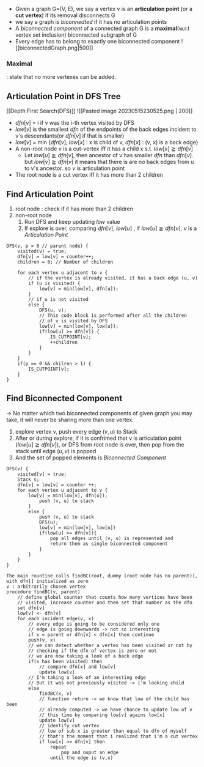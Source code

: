 - Given a graph G=(V, E), we say a vertex v is an <strong>articulation point</strong> (or a **cut vertex**) if its removal disconnects G
- we say a graph is *biconnedted* if it has no articulation points
- A *biconnected component* of a connected graph G is a **maximal**(w.r.t vertex set inclusion) biconnected subgraph of G 
- Every edge has to belong to exactly one biconnected component
![[biconnectedGraph.png|500]]
### Maximal
: state that no more vertexes can be added.

## Articulation Point in DFS Tree
[[Depth First Search(DFS)]]
![[Pasted image 20230515230525.png | 200]]

- $dfn[v]$ = i if v was the i-th vertex visited by DFS
- $low[v]$ is the smallest $dfn$ of the endpoints of the back edges incident to v's descendants(or $dfn[v]$ if that is smaller)
- $low[v]$ = min {$dfn[v]$,  $low[x]$ : x is child of v, $dfn[x]$ : (v, x) is a back edge}
- A non-root node v is a cut-vertex iff it has a child x s.t. $low[x] \geqq dfn[v]$
	- Let $low[u] \geqq dfn[v]$, then ancestor of v has smaller $dfn$ than $dfn[v]$. but $low[v]  \geqq dfn[v]$ it means that there is are no back edges from u to v's ancestor. so $v$ is articulation point
- The root node is a cut vertex iff it has more than 2 children

## Find Articulation Point
1. root node : check if it has more than 2 children
2. non-root node
	1.  Run DFS and keep updating $low$ value
	2.  If explore is over, comparing $dfn[v]$, $low[u]$ , if $low[u] \geqq dfn[v]$, $v$ is a *Articulation Point*

~~~
DFS(v, p = 0 // parent node) {
	visited(v) = true;
	dfn[v] = low[v] = counter++;
	children = 0; // Number of children

	for each vertex u adjacent to v {
		// if the vertex is already visited, it has a back edge (u, v)
		if (u is visited) {
			low[v] = min(low[v], dfn[u]);
		}
		// if u is not visited
		else {
			DFS(u, v);
			// This code block is performed after all the children
			// of v is visited by DFS
			low[v] = min(low[v], low[u]);
			if(low[u] >= dfn[v]) {
				IS_CUTPOINT[v];
				++children
			}
		}
	}
	if(p == 0 && chilren > 1) {
		IS_CUTPOINT[v];
	}
}
~~~

## Find Biconnected Component
$\rightarrow$ No matter which two biconnected components of given graph you may take, it will never be sharing more than one vertex.
1. explore vertex v, push every edge $(v,u)$ to Stack
2. After or during explore, if it is confrimed that v is articulation point ($low[u] \geqq dfn[v]$), or DFS from root node is over, then pop from the stack until edge $(u,v)$ is popped
3. And the set of popped elements is *Biconnected Component*
~~~
DFS(v) {
	visited[v] = true;
	Stack s;
	dfn[v] = low[v] = counter ++;
	for each vertex u adjacent to v {
		low[v] = min(low[v], dfn[u]);
			push (v, u) to stack
		}
		else {
			push (v, u) to stack
			DFS(u);
			low[v] = min(low[v], low[u])
			if(low[u] >= dfn[v]){
				pop all edges until (v, u) is represented and
				return them as single biconnected component
			}
		}
	}
}
~~~
```
The main rountine calls findBC(root, dummy (root node has no parent)),
with dfn[] initialized as zero
v : arbitrarily chosen vertex
procedure findBC(v, parent)
	// define global counter that counts how many vertices have been
	// visited, increase counter and then set that number as the dfn
	set dfn[v]
	low[v] <- dfn[v]
	for each incident edge(v, x)
		// every edge is going to be considered only one
		// edge is going downwards -> not so interesting
		if x = parent or dfn[v] < dfn[x] then continue
		push(v, x)
		// we can detect whether a vertex has been visited or not by
		// checking if the dfn of vertex is zero or not
		// we are now taking a look of a back edge
		if(x has been visited) then
			// compare dfn[x] and low[v]
			update low[v]
		// I'm taking a look of an interesting edge
		// But it was not previously visited -> i'm looking child
		else
			findBC(x, v)
			// function return -> we know that low of the child has been
			// already computed -> we have chance to update low of v
			// this time by comparing low[v] agains low[x]
			update low[v]
			// identify cut vertex
			// low of sub x is greater than equal to dfn of myself
			// that's the moment that i realized that i'm a cut vertex
			if low[x] >= dfn[v] then
				repeat
					pop and ouput an edge
				until the edge is (v,x)
```
